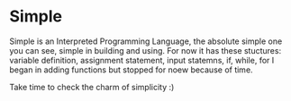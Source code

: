 # Simple
Simple is an Interpreted Programming Language, the absolute simple one you can see, simple in building and using.
For now it has these stuctures: variable definition, assignment statement, input statemns, if, while, for
I began in adding functions but stopped for noew because of time.

Take time to check the charm of simplicity :)
